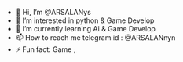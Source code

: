 - 👋 Hi, I’m @ARSALANys
- 👀 I’m interested in python & Game Develop
- 🌱 I’m currently learning Ai & Game Develop
- 📫 How to reach me telegram id : @ARSALANnyn
- ⚡ Fun fact: Game ,

<!---
ARSALANys/ARSALANys is a ✨ special ✨ repository because its `README.md` (this file) appears on your GitHub profile.
You can click the Preview link to take a look at your changes.
--->
